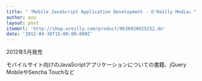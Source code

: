 ```yaml
---
title: "『Mobile JavaScript Application Development - O'Reilly Media』"
author: azu
layout: post
itemUrl: 'http://shop.oreilly.com/product/0636920025252.do'
date: '2012-04-30T15:00:00.000Z'
---
```

2012年5月発売

モバイルサイト向けのJavaScriptアプリケーションについての書籍、jQuery MobileやSencha Touchなど
